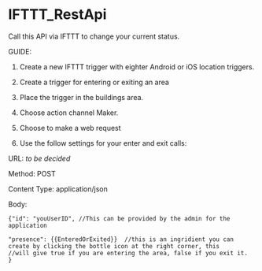 # IFTTT_RestApi

Call this API via IFTTT to change your current status.

GUIDE:

1. Create a new IFTTT trigger with eighter Android or iOS location triggers.

2. Create a trigger for entering or exiting an area

3. Place the trigger in the buildings area.

4. Choose action channel Maker.

5. Choose to make a web request

6. Use the follow settings for your enter and exit calls:

URL: *to be decided*

Method: POST

Content Type: application/json


Body:

	{"id": "youUserID", //This can be provided by the admin for the application
	
	"presence": {{EnteredOrExited}}  //this is an ingridient you can create by clicking the bottle icon at the right corner, this 					 //will give true if you are entering the area, false if you exit it.
	}

